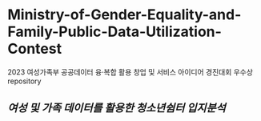 # Ministry-of-Gender-Equality-and-Family-Public-Data-Utilization-Contest
2023 여성가족부 공공데이터 융·복합 활용 창업 및 서비스 아이디어 경진대회 우수상 repository
## ***여성 및 가족 데이터를 활용한 청소년쉼터 입지분석***

